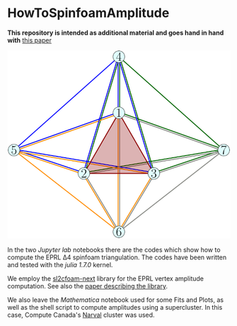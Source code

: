# HowToSpinfoamAmplitude  

**This repository is intended as additional material and goes hand in hand with** [this paper](https://github.com/)

![alt text](https://github.com/PietropaoloFrisoni/HowToSpinFoamAmplitude/blob/master/Pics/Triangulation.SVG?raw=true)

In the two *Jupyter lab* notebooks there are the codes which show how to compute the EPRL Δ4 spinfoam triangulation.
The codes have been written and tested with the *julia 1.7.0* kernel.

We employ the [sl2cfoam-next](https://github.com/qg-cpt-marseille/sl2cfoam-next) library for the EPRL vertex amplitude computation.
See also the [paper describing the library](https://arxiv.org/abs/2107.13952).

We also leave the *Mathematica* notebook used for some Fits and Plots, as well as the shell script to compute amplitudes using a supercluster.
In this case, Compute Canada's [Narval](https://docs.computecanada.ca/wiki/Narval/en) cluster was used.
